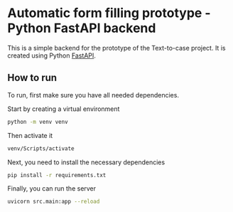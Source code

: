 # Automatic form filling prototype - Python FastAPI backend
This is a simple backend for the prototype of the Text-to-case project. It is created using Python [FastAPI](https://fastapi.tiangolo.com/).

## How to run
To run, first make sure you have all needed dependencies. 

Start by creating a virtual environment
```bash	
python -m venv venv
```
Then activate it
```bash
venv/Scripts/activate
```

Next, you need to install the necessary dependencies
```bash
pip install -r requirements.txt
```

Finally, you can run the server
```bash
uvicorn src.main:app --reload
```
